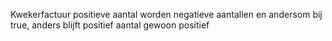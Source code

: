 Kwekerfactuur positieve aantal worden negatieve aantallen en andersom bij true, anders blijft positief aantal gewoon positief